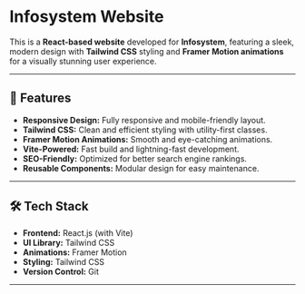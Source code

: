 # Infosystem Website

This is a **React-based website** developed for **Infosystem**, featuring a sleek, modern design with **Tailwind CSS** styling and **Framer Motion animations** for a visually stunning user experience.

---

## 🚀 **Features**

- **Responsive Design:** Fully responsive and mobile-friendly layout.  
- **Tailwind CSS:** Clean and efficient styling with utility-first classes.  
- **Framer Motion Animations:** Smooth and eye-catching animations.  
- **Vite-Powered:** Fast build and lightning-fast development.  
- **SEO-Friendly:** Optimized for better search engine rankings.  
- **Reusable Components:** Modular design for easy maintenance.  

---

## 🛠️ **Tech Stack**

- **Frontend:** React.js (with Vite)  
- **UI Library:** Tailwind CSS  
- **Animations:** Framer Motion  
- **Styling:** Tailwind CSS  
- **Version Control:** Git  

---

